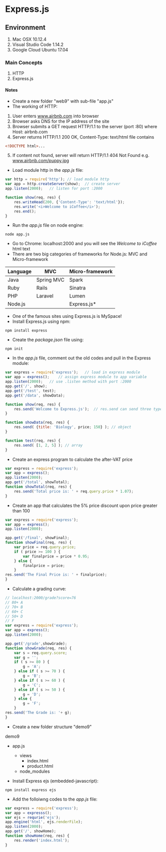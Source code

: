 # Express.js

## Environment

1. Mac OSX 10.12.4
2. Visual Studio Code 1.14.2
3. Google Cloud Ubuntu 17.04

### Main Concepts

1. HTTP
2. Express.js

#### Notes

* Create a new folder "web9" with sub-file "app.js"
* The working of HTTP:
1. User enters www.airbnb.com into browser
2. Browser asks DNS for the IP address of the site
3. Browser submits a GET request HTTP/1.1 to the server (port :80) where Host: airbnb.com
4. Server returns HTTP/1.1 200 OK, Content-Type: text/html file contains
```html
<!DOCTYPE html>...
```
5. If content not found, server will return HTTP/1.1 404 Not Found e.g. www.airbnb.com/puppy.jpg

* Load module http in the *app.js* file:
```javascript
var http = require('http');	// load module http
var app = http.createServer(show);	// create server
app.listen(2000);	// listen for port :2000

function show(req, res) {
	res.writeHead(200, {'Content-Type': 'text/html'});
	res.write('<i>Welcome to iCoffee</i>');
	res.end();
}
```
* Run the *app.js* file on node engine:
```shell
node app.js
```
* Go to Chrome: localhost:2000 and you will see the *Welcome to iCoffee* html text
* There are two big categories of frameworks for Node.js: MVC and Micro-framework

| Language	| MVC	| Micro-framework|
| --------- | ----- | ---------------|
| Java      | Spring MVC | Spark 	 |
| Ruby 		| Rails		 | Sinatra	 |
| PHP		| Laravel	 | Lumen	 |
| Node.js	| 			 | Express.js*|
* One of the famous sites using Express.js is MySpace!
* Install Express.js using npm:
```shell
npm install express
```
* Create the *package.json* file using:
```shell
npm init
```
* In the *app.js* file, comment out the old codes and pull in the Express module:
```javascript
var express = require('express');	// load in express module
var app = express();	// assign express module to app variable
app.listen(2000);	// use .listen method with port :2000
app.get('/', show);
app.get('/test', test);
app.get('/data', showData);

function show(req, res) {
	res.send('Welcome to Express.js');	// res.send can send three types of data: string, array, object
}

function showData(req, res) {
	res.send( {title: 'Biology', price; 150} );	// object
}

function test(req, res) {
	res.send( [1, 2, 5] ); // array
}
```
* Create an express program to calculate the after-VAT price
```javascript
var express = require('express');
var app = express();
app.listen(2000);
app.get('/total', showTotal);
function showTotal(req, res) {
	res.send('Total price is: ' + req.query.price * 1.07);
}
```
* Create an app that calculates the 5% price discount upon price greater than 100
```javascript
var express = require('express');
var app = express();
app.listen(2000);

app.get('/final', showFinal);
function showFinal(req, res) {
	var price = req.query.price;
	if ( price >= 100 ) {
		var finalprice = price * 0.95;
	} else {
		finalprice = price;
	}
res.send('The Final Price is: ' + finalprice);
}
```
* Calculate a grading curve:
```javascript
// localhost:2000/grade?score=76
// 80+ A
// 70+ B
// 60+ C
// 50+ D
// F
var express = require('express');
var app = express();
app.listen(2000);

app.get('/grade',showGrade);
function showGrade(req, res) {
	var s = req.query.score;
	var g = '';
	if ( s >= 80 ) {
		g = 'A';		
	} else if ( s >= 70 ) {
		g = 'B';
	} else if ( s >= 60 ) {
		g = 'C';
	} else if ( s >= 50 ) {
		g = 'D';
	} else {
		g = 'F';
	}
res.send('The Grade is: '+ g);
}
```
* Create a new folder structure "demo9"

demo9
* app.js
  * views
     * index.html
   	 * product.html
  * node_modules

* Install Express ejs (embedded-javascript):
```shell
npm install express ejs
```
* Add the folloiwng codes to the *app.js* file:
```javascript
var express = require('express');
var app = expresss();
var ejs = requrie('ejs');
app.engine('html', ejs.renderFile);
app.listen(2000);
app.get('/', showHome);
function showHome(req, res) {
	res.render('index.html');
}
```







